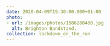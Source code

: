 ```yaml
---
date: 2020-04-09T19:30:00.000+01:00
photo:
- url: /images/photos/1586280480.jpg
  alt: Brighton Bandstand.
collection: lockdown_on_the_run
---
```

